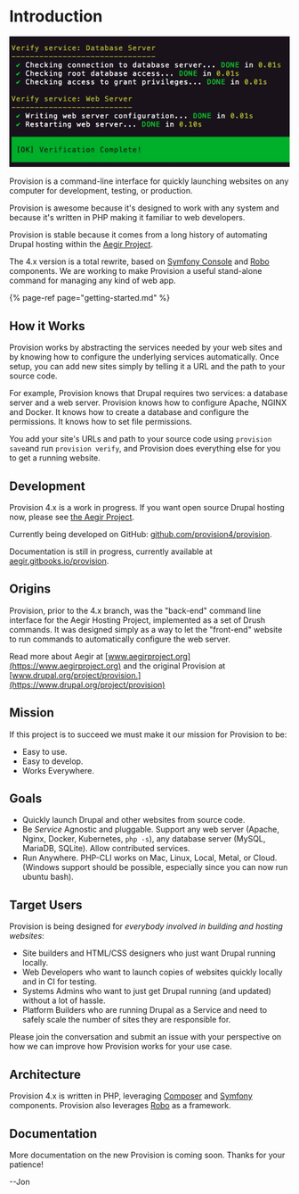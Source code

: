 # Introduction

![](.gitbook/assets/server-verify.png)

Provision is a command-line interface for quickly launching websites on any computer for development, testing, or production.

Provision is awesome because it's designed to work with any system and because it's written in PHP making it familiar to web developers.

Provision is stable because it comes from a long history of automating Drupal hosting within the [Aegir Project](https://www.aegirproject.org/).

The 4.x version is a total rewrite, based on [Symfony Console](https://symfony.com/doc/3.4/console.html) and [Robo](https://robo.li/) components. We are working to make Provision a useful stand-alone command for managing any kind of web app.

{% page-ref page="getting-started.md" %}

## How it Works

Provision works by abstracting the services needed by your web sites and by knowing how to configure the underlying services automatically. Once setup, you can add new sites simply by telling it a URL and the path to your source code.

For example, Provision knows that Drupal requires two services: a database server and a web server. Provision knows how to configure Apache, NGINX and Docker. It knows how to create a database and configure the permissions. It knows how to set file permissions.

You add your site's URLs and path to your source code using `provision save`and run `provision verify`, and Provision does everything else for you to get a running website.

## Development

Provision 4.x is a work in progress. If you want open source Drupal hosting now, please see [the Aegir Project](https://www.aegirproject.org/).

Currently being developed on GitHub: [github.com/provision4/provision](https://github.com/provision4/provision).

Documentation is still in progress, currently available at [aegir.gitbooks.io/provision](https://aegir.gitbooks.io/provision/).

## Origins

Provision, prior to the 4.x branch, was the "back-end" command line interface for the Aegir Hosting Project, implemented as a set of Drush commands. It was designed simply as a way to let the "front-end" website to run commands to automatically configure the web server.

Read more about Aegir at [www.aegirproject.org](https://www.aegirproject.org) and the original Provision at [www.drupal.org/project/provision.](https://www.drupal.org/project/provision)

## Mission

If this project is to succeed we must make it our mission for Provision to be:

* Easy to use.
* Easy to develop.
* Works Everywhere.

## Goals

* Quickly launch Drupal and other websites from source code.
* Be _Service_ Agnostic and pluggable. Support any web server \(Apache, Nginx, Docker, Kubernetes, `php -s`\), any database server \(MySQL, MariaDB, SQLite\). Allow contributed services.
* Run Anywhere. PHP-CLI works on Mac, Linux, Local, Metal, or Cloud. \(Windows support should be possible, especially since you can now run ubuntu bash\).

## Target Users

Provision is being designed for _everybody involved in building and hosting websites_:

* Site builders and HTML/CSS designers who just want Drupal running locally.
* Web Developers who want to launch copies of websites quickly locally and in CI for testing.
* Systems Admins who want to just get Drupal running \(and updated\) without a lot of hassle.
* Platform Builders who are running Drupal as a Service and need to safely scale the number of sites they are responsible for.

Please join the conversation and submit an issue with your perspective on how we can improve how Provision works for your use case.

## Architecture

Provision 4.x is written in PHP, leveraging [Composer](https://getcomposer.org/) and [Symfony](https://symfony.com/components) components. Provision also leverages [Robo](http://robo.li/) as a framework.

## Documentation

More documentation on the new Provision is coming soon. Thanks for your patience!

--Jon

